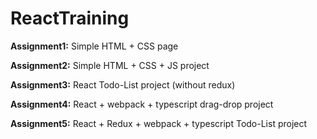 # ReactTraining

**Assignment1:** Simple HTML + CSS page

**Assignment2:** Simple HTML + CSS + JS project

**Assignment3:** React Todo-List project (without redux)

**Assignment4:** React + webpack + typescript drag-drop project

**Assignment5:** React + Redux + webpack + typescript Todo-List project
